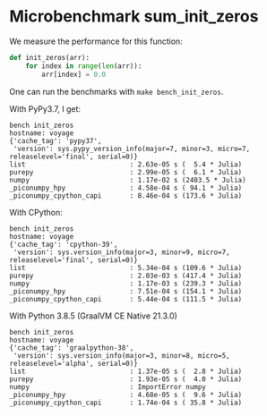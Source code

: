 # Microbenchmark sum_init_zeros

We measure the performance for this function:

```python
def init_zeros(arr):
    for index in range(len(arr)):
        arr[index] = 0.0
```

One can run the benchmarks with `make bench_init_zeros`.

With PyPy3.7, I get:

```
bench init_zeros
hostname: voyage
{'cache_tag': 'pypy37',
 'version': sys.pypy_version_info(major=7, minor=3, micro=7, releaselevel='final', serial=0)}
list                          : 2.63e-05 s (  5.4 * Julia)
purepy                        : 2.99e-05 s (  6.1 * Julia)
numpy                         : 1.17e-02 s (2403.5 * Julia)
_piconumpy_hpy                : 4.58e-04 s ( 94.1 * Julia)
_piconumpy_cpython_capi       : 8.46e-04 s (173.6 * Julia)
```

With CPython:

```
bench init_zeros
hostname: voyage
{'cache_tag': 'cpython-39',
 'version': sys.version_info(major=3, minor=9, micro=7, releaselevel='final', serial=0)}
list                          : 5.34e-04 s (109.6 * Julia)
purepy                        : 2.03e-03 s (417.4 * Julia)
numpy                         : 1.17e-03 s (239.3 * Julia)
_piconumpy_hpy                : 7.51e-04 s (154.1 * Julia)
_piconumpy_cpython_capi       : 5.44e-04 s (111.5 * Julia)
```

With Python 3.8.5 (GraalVM CE Native 21.3.0)

```
bench init_zeros
hostname: voyage
{'cache_tag': 'graalpython-38',
 'version': sys.version_info(major=3, minor=8, micro=5, releaselevel='alpha', serial=0)}
list                          : 1.37e-05 s (  2.8 * Julia)
purepy                        : 1.93e-05 s (  4.0 * Julia)
numpy                         : ImportError numpy
_piconumpy_hpy                : 4.68e-05 s (  9.6 * Julia)
_piconumpy_cpython_capi       : 1.74e-04 s ( 35.8 * Julia)
```
